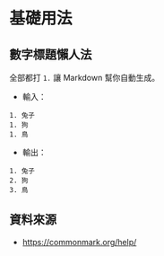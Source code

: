 # 基礎用法

## 數字標題懶人法

全部都打 `1.` 讓 Markdown 幫你自動生成。

* 輸入：

```
1. 兔子
1. 狗
1. 鳥
```

* 輸出：

```
1. 兔子
2. 狗
3. 鳥
```

## 資料來源

* https://commonmark.org/help/